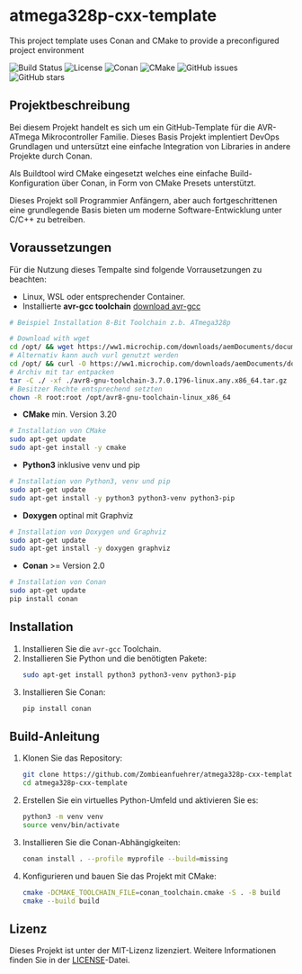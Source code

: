 # atmega328p-cxx-template
This project template uses Conan and CMake to provide a preconfigured project environment

![Build Status](https://github.com/Zombieanfuehrer/atmega328p-cxx-template/actions/workflows/build.yml/badge.svg)
![License](https://img.shields.io/github/license/Zombieanfuehrer/atmega328p-cxx-template)
![Conan](https://img.shields.io/badge/conan-2-blue)
![CMake](https://img.shields.io/badge/cmake-3.20.0-blue)
![GitHub issues](https://img.shields.io/github/issues/Zombieanfuehrer/atmega328p-cxx-template)
![GitHub stars](https://img.shields.io/github/stars/Zombieanfuehrer/atmega328p-cxx-template)

## Projektbeschreibung

Bei diesem Projekt handelt es sich um ein GitHub-Template für die AVR-ATmega Mikrocontroller Familie.
Dieses Basis Projekt implentiert DevOps Grundlagen und untersützt eine einfache Integration von Libraries in andere Projekte durch Conan.

Als Buildtool wird CMake eingesetzt welches eine einfache Build-Konfiguration  über Conan, in Form von CMake Presets unterstützt.

Dieses Projekt soll Programmier Anfängern, aber auch fortgeschrittenen eine grundlegende Basis bieten um moderne Software-Entwicklung unter C/C++ zu betreiben.

## Voraussetzungen

Für die Nutzung dieses Tempalte sind folgende Vorrausetzungen zu beachten:
- Linux, WSL oder entsprechender Container.
- Installierte __avr-gcc toolchain__ [download avr-gcc](https://www.microchip.com/en-us/tools-resources/develop/microchip-studio/gcc-compilers "avr-gcc toolchain downloads from microchip.com")

```sh
# Beispiel Installation 8-Bit Toolchain z.b. ATmega328p

# Download with wget
cd /opt/ && wget https://ww1.microchip.com/downloads/aemDocuments/documents/DEV/ProductDocuments/SoftwareTools/avr8-gnu-toolchain-3.7.0.1796-linux.any.x86_64.tar.gz
# Alternativ kann auch vurl genutzt werden 
cd /opt/ && curl -O https://ww1.microchip.com/downloads/aemDocuments/documents/DEV/ProductDocuments/SoftwareTools/avr8-gnu-toolchain-3.7.0.1796-linux.any.x86_64.tar.gz
# Archiv mit tar entpacken
tar -C ./ -xf ./avr8-gnu-toolchain-3.7.0.1796-linux.any.x86_64.tar.gz
# Besitzer Rechte entsprechend setzten
chown -R root:root /opt/avr8-gnu-toolchain-linux_x86_64
```

- __CMake__ min. Version 3.20
```sh
# Installation von CMake
sudo apt-get update
sudo apt-get install -y cmake
```
- __Python3__ inklusive venv und pip
```sh
# Installation von Python3, venv und pip
sudo apt-get update
sudo apt-get install -y python3 python3-venv python3-pip
```
- __Doxygen__ optinal mit Graphviz
```sh
# Installation von Doxygen und Graphviz
sudo apt-get update
sudo apt-get install -y doxygen graphviz
```
- __Conan__ >= Version 2.0
```sh
# Installation von Conan
sudo apt-get update
pip install conan
```

## Installation

1. Installieren Sie die `avr-gcc` Toolchain.
2. Installieren Sie Python und die benötigten Pakete:
    ```sh
    sudo apt-get install python3 python3-venv python3-pip
    ```
3. Installieren Sie Conan:
    ```sh
    pip install conan
    ```

## Build-Anleitung

1. Klonen Sie das Repository:
    ```sh
    git clone https://github.com/Zombieanfuehrer/atmega328p-cxx-template.git
    cd atmega328p-cxx-template
    ```
2. Erstellen Sie ein virtuelles Python-Umfeld und aktivieren Sie es:
    ```sh
    python3 -m venv venv
    source venv/bin/activate
    ```
3. Installieren Sie die Conan-Abhängigkeiten:
    ```sh
    conan install . --profile myprofile --build=missing
    ```
4. Konfigurieren und bauen Sie das Projekt mit CMake:
    ```sh
    cmake -DCMAKE_TOOLCHAIN_FILE=conan_toolchain.cmake -S . -B build
    cmake --build build
    ```

## Lizenz

Dieses Projekt ist unter der MIT-Lizenz lizenziert. Weitere Informationen finden Sie in der [LICENSE](LICENSE)-Datei.
